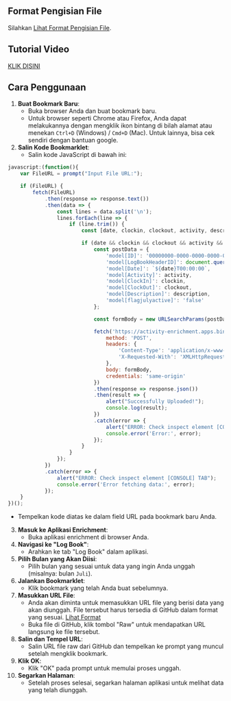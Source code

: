 ## Format Pengisian File
Silahkan [Lihat Format Pengisian File](https://github.com/syauqqii/dump-enrichment/tree/main/Format%20Pengisian).

## Tutorial Video
[KLIK DISINI](https://www.youtube.com/watch?v=3rY8BhAHRhk)

## Cara Penggunaan
1. **Buat Bookmark Baru**:
    - Buka browser Anda dan buat bookmark baru.
    - Untuk browser seperti Chrome atau Firefox, Anda dapat melakukannya dengan mengklik ikon bintang di bilah alamat atau menekan `Ctrl+D` (Windows) / `Cmd+D` (Mac). Untuk lainnya, bisa cek sendiri dengan bantuan google.
2. **Salin Kode Bookmarklet**:
    - Salin kode JavaScript di bawah ini:
```javascript
javascript:(function(){
    var FileURL = prompt("Input File URL:");

    if (FileURL) {
        fetch(FileURL)
            .then(response => response.text())
            .then(data => {
                const lines = data.split('\n');
                lines.forEach(line => {
                    if (line.trim()) {
                        const [date, clockin, clockout, activity, description] = line.split('|');

                        if (date && clockin && clockout && activity && description) {
                            const postData = {
                                'model[ID]': '00000000-0000-0000-0000-000000000000',
                                'model[LogBookHeaderID]': document.querySelector('ul[id="monthTab"] li.current a').getAttribute('onclick').split("'")[1],
                                'model[Date]': `${date}T00:00:00`,
                                'model[Activity]': activity,
                                'model[ClockIn]': clockin,
                                'model[ClockOut]': clockout,
                                'model[Description]': description,
                                'model[flagjulyactive]': 'false'
                            };

                            const formBody = new URLSearchParams(postData).toString();

                            fetch('https://activity-enrichment.apps.binus.ac.id/LogBook/StudentSave', {
                                method: 'POST',
                                headers: {
                                    'Content-Type': 'application/x-www-form-urlencoded; charset=UTF-8',
                                    'X-Requested-With': 'XMLHttpRequest'
                                },
                                body: formBody,
                                credentials: 'same-origin'
                            })
                            .then(response => response.json())
                            .then(result => {
                                alert("Successfully Uploaded!");
                                console.log(result);
                            })
                            .catch(error => {
                                alert("ERROR: Check inspect element [CONSOLE] TAB");
                                console.error('Error:', error);
                            });
                        }
                    }
                });
            })
            .catch(error => {
                alert("ERROR: Check inspect element [CONSOLE] TAB");
                console.error('Error fetching data:', error);
            });
    }
})();
```
- Tempelkan kode diatas ke dalam field URL pada bookmark baru Anda.
3. **Masuk ke Aplikasi Enrichment**:
    - Buka aplikasi enrichment di browser Anda.
4. **Navigasi ke "Log Book"**:
    - Arahkan ke tab "Log Book" dalam aplikasi.
5. **Pilih Bulan yang Akan Diisi**:
    - Pilih bulan yang sesuai untuk data yang ingin Anda unggah (misalnya: bulan `Juli`).
6. **Jalankan Bookmarklet**:
    - Klik bookmark yang telah Anda buat sebelumnya.
7. **Masukkan URL File**:
    - Anda akan diminta untuk memasukkan URL file yang berisi data yang akan diunggah. File tersebut harus tersedia di GitHub dalam format yang sesuai. [Lihat Format](https://github.com/syauqqii/dump-enrichment/tree/main/Format%20Pengisian)
    - Buka file di GitHub, klik tombol "Raw" untuk mendapatkan URL langsung ke file tersebut.
8. **Salin dan Tempel URL**:
    - Salin URL file raw dari GitHub dan tempelkan ke prompt yang muncul setelah mengklik bookmark.
9. **Klik OK**:
    - Klik "OK" pada prompt untuk memulai proses unggah.
10. **Segarkan Halaman**:
    - Setelah proses selesai, segarkan halaman aplikasi untuk melihat data yang telah diunggah.
